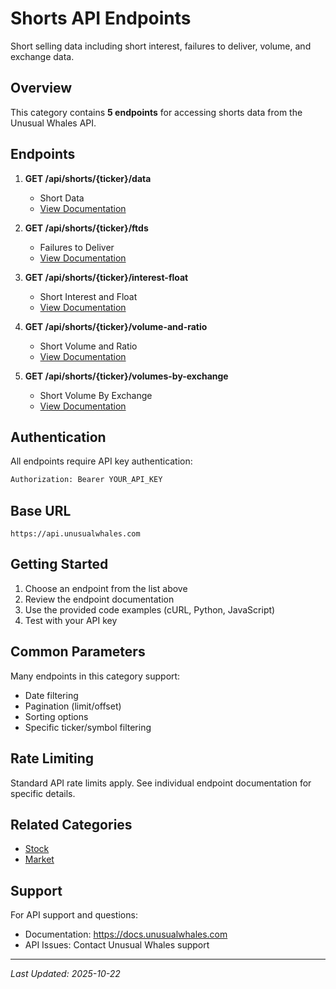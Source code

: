 # Shorts API Endpoints

Short selling data including short interest, failures to deliver, volume, and exchange data.

## Overview

This category contains **5 endpoints** for accessing shorts data from the Unusual Whales API.

## Endpoints

1. **GET /api/shorts/{ticker}/data**
   - Short Data
   - [View Documentation](./short-data.md)

2. **GET /api/shorts/{ticker}/ftds**
   - Failures to Deliver
   - [View Documentation](./failures-to-deliver.md)

3. **GET /api/shorts/{ticker}/interest-float**
   - Short Interest and Float
   - [View Documentation](./interest-float.md)

4. **GET /api/shorts/{ticker}/volume-and-ratio**
   - Short Volume and Ratio
   - [View Documentation](./volume-and-ratio.md)

5. **GET /api/shorts/{ticker}/volumes-by-exchange**
   - Short Volume By Exchange
   - [View Documentation](./volumes-by-exchange.md)


## Authentication

All endpoints require API key authentication:

```bash
Authorization: Bearer YOUR_API_KEY
```

## Base URL

```
https://api.unusualwhales.com
```

## Getting Started

1. Choose an endpoint from the list above
2. Review the endpoint documentation
3. Use the provided code examples (cURL, Python, JavaScript)
4. Test with your API key

## Common Parameters

Many endpoints in this category support:
- Date filtering
- Pagination (limit/offset)
- Sorting options
- Specific ticker/symbol filtering

## Rate Limiting

Standard API rate limits apply. See individual endpoint documentation for specific details.

## Related Categories

- [Stock](../stock/README.md)
- [Market](../market/README.md)

## Support

For API support and questions:
- Documentation: https://docs.unusualwhales.com
- API Issues: Contact Unusual Whales support

---

*Last Updated: 2025-10-22*
